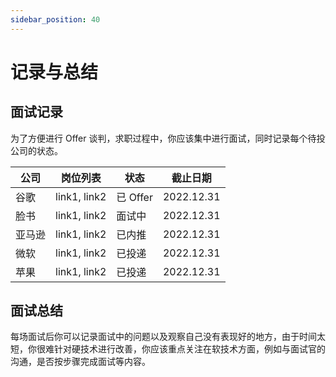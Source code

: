 ```yaml
---
sidebar_position: 40
---
```


# 记录与总结

## 面试记录

为了方便进行 Offer 谈判，求职过程中，你应该集中进行面试，同时记录每个待投公司的状态。

| 公司   | 岗位列表   |  状态  | 截止日期 | 
|------- | ------     |  ----  | ------   |
| 谷歌 | link1, link2 |  已 Offer| 2022.12.31 |
| 脸书 | link1, link2 |  面试中| 2022.12.31 |
| 亚马逊 | link1, link2 |  已内推| 2022.12.31 |
| 微软 | link1, link2 |  已投递| 2022.12.31 |
| 苹果 | link1, link2 |  已投递| 2022.12.31 |

## 面试总结

每场面试后你可以记录面试中的问题以及观察自己没有表现好的地方，由于时间太短，你很难针对硬技术进行改善，你应该重点关注在软技术方面，例如与面试官的沟通，是否按步骤完成面试等内容。
